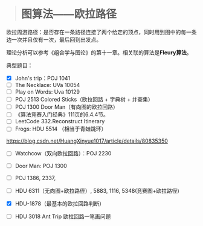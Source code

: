 > # 图算法——欧拉路径

欧拉周游路径：是否存在一条路径连接了两个给定的顶点，同时用到图中的每一条边一次并且仅有一次，最后回到出发点。

理论分析可以参考《组合学与图论》的第十一章。相关联的算法是**Fleury算法**。

典型题目：

- [x] John's trip：POJ 1041
- [ ] The Necklace: UVa 10054
- [ ] Play on Words: Uva 10129
- [ ] POJ 2513 Colored Sticks（欧拉回路 + 字典树 + 并查集）
- [ ] POJ 1300 Door Man（有向图的欧拉回路）
- [ ] 《算法竞赛入门经典》111页的6.4.4节。
- [ ] LeetCode 332.Reconstruct Itinerary
- [ ] Frogs: HDU 5514 （相当于青蛙跳环）

<https://blog.csdn.net/HuangXinyue1017/article/details/80835350>

- [ ] Watchcow（双向欧拉回路）：POJ 2230
- [ ] Door Man: POJ 1300
- [ ] POJ 1386, 2337, 
- [ ] HDU 6311（无向图+欧拉路径）, 5883, 1116, 5348(竞赛图+欧拉路径) 

- [x] HDU-1878（最基本的欧拉回路判断）
- [ ] HDU 3018 Ant Trip 欧拉回路一笔画问题